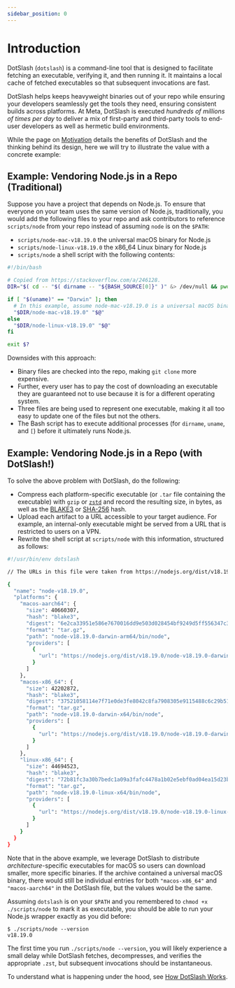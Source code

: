 ```yaml
---
sidebar_position: 0
---
```


# Introduction

DotSlash (`dotslash`) is a command-line tool that is designed to facilitate
fetching an executable, verifying it, and then running it. It maintains a local
cache of fetched executables so that subsequent invocations are fast.

DotSlash helps keeps heavyweight binaries out of your repo while ensuring your
developers seamlessly get the tools they need, ensuring consistent builds across
platforms. At Meta, DotSlash is executed _hundreds of millions of times per day_
to deliver a mix of first-party and third-party tools to end-user developers as
well as hermetic build environments.

While the page on [Motivation](./motivation) details the benefits of DotSlash
and the thinking behind its design, here we will try to illustrate the value
with a concrete example:

## Example: Vendoring Node.js in a Repo (Traditional)

Suppose you have a project that depends on Node.js. To ensure that everyone on
your team uses the same version of Node.js, traditionally, you would add the
following files to your repo and ask contributors to reference `scripts/node`
from your repo instead of assuming `node` is on the `$PATH`:

- `scripts/node-mac-v18.19.0` the universal macOS binary for Node.js
- `scripts/node-linux-v18.19.0` the x86_64 Linux binary for Node.js
- `scripts/node` a shell script with the following contents:

```bash
#!/bin/bash

# Copied from https://stackoverflow.com/a/246128.
DIR="$( cd -- "$( dirname -- "${BASH_SOURCE[0]}" )" &> /dev/null && pwd )"

if [ "$(uname)" == "Darwin" ]; then
  # In this example, assume node-mac-v18.19.0 is a universal macOS binary.
  "$DIR/node-mac-v18.19.0" "$@"
else
  "$DIR/node-linux-v18.19.0" "$@"
fi

exit $?
```

Downsides with this approach:

- Binary files are checked into the repo, making `git clone` more expensive.
- Further, every user has to pay the cost of downloading an executable they are
  guaranteed not to use because it is for a different operating system.
- Three files are being used to represent one executable, making it all too easy
  to update one of the files but not the others.
- The Bash script has to execute additional processes (for `dirname`, `uname`,
  and `[`) before it ultimately runs Node.js.

## Example: Vendoring Node.js in a Repo (with DotSlash!)

To solve the above problem with DotSlash, do the following:

- Compress each platform-specific executable (or `.tar` file containing the
  executable) with `gzip` or [`zstd`](https://facebook.github.io/zstd/) and
  record the resulting size, in bytes, as well as the
  [BLAKE3](<https://en.wikipedia.org/wiki/BLAKE_(hash_function)#BLAKE3>) or
  [SHA-256](https://en.wikipedia.org/wiki/SHA-2) hash.
- Upload each artifact to a URL accessible to your target audience. For example,
  an internal-only executable might be served from a URL that is restricted to
  users on a VPN.
- Rewrite the shell script at `scripts/node` with this information, structured
  as follows:

```bash
#!/usr/bin/env dotslash

// The URLs in this file were taken from https://nodejs.org/dist/v18.19.0/

{
  "name": "node-v18.19.0",
  "platforms": {
    "macos-aarch64": {
      "size": 40660307,
      "hash": "blake3",
      "digest": "6e2ca33951e586e7670016dd9e503d028454bf9249d5ff556347c3d98c347c34",
      "format": "tar.gz",
      "path": "node-v18.19.0-darwin-arm64/bin/node",
      "providers": [
        {
          "url": "https://nodejs.org/dist/v18.19.0/node-v18.19.0-darwin-arm64.tar.gz"
        }
      ]
    },
    "macos-x86_64": {
      "size": 42202872,
      "hash": "blake3",
      "digest": "37521058114e7f71e0de3fe8042c8fa7908305e9115488c6c29b514f9cd2a24c",
      "format": "tar.gz",
      "path": "node-v18.19.0-darwin-x64/bin/node",
      "providers": [
        {
          "url": "https://nodejs.org/dist/v18.19.0/node-v18.19.0-darwin-x64.tar.gz"
        }
      ]
    },
    "linux-x86_64": {
      "size": 44694523,
      "hash": "blake3",
      "digest": "72b81fc3a30b7bedc1a09a3fafc4478a1b02e5ebf0ad04ea15d23b3e9dc89212",
      "format": "tar.gz",
      "path": "node-v18.19.0-linux-x64/bin/node",
      "providers": [
        {
          "url": "https://nodejs.org/dist/v18.19.0/node-v18.19.0-linux-x64.tar.gz"
        }
      ]
    }
  }
}
```

Note that in the above example, we leverage DotSlash to distribute
_architecture_-specific executables for macOS so users can download smaller,
more specific binaries. If the archive contained a universal macOS binary, there
would still be individual entries for both `"macos-x86_64"` and
`"macos-aarch64"` in the DotSlash file, but the values would be the same.

Assuming `dotslash` is on your `$PATH` and you remembered to
`chmod +x ./scripts/node` to mark it as executable, you should be able to run
your Node.js wrapper exactly as you did before:

```shell
$ ./scripts/node --version
v18.19.0
```

The first time you run `./scripts/node --version`, you will likely experience a
small delay while DotSlash fetches, decompresses, and verifies the appropriate
`.zst`, but subsequent invocations should be instantaneous.

To understand what is happening under the hood, see
[How DotSlash Works](./execution).
